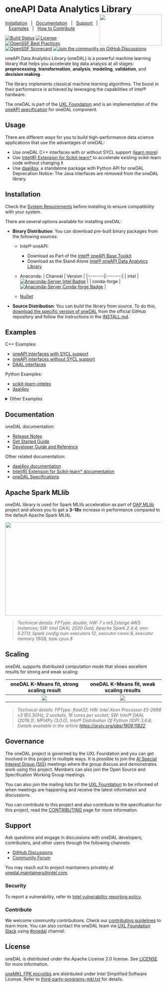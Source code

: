 ﻿<!--
******************************************************************************
* Copyright 2014 Intel Corporation
*
* Licensed under the Apache License, Version 2.0 (the "License");
* you may not use this file except in compliance with the License.
* You may obtain a copy of the License at
*
*     http://www.apache.org/licenses/LICENSE-2.0
*
* Unless required by applicable law or agreed to in writing, software
* distributed under the License is distributed on an "AS IS" BASIS,
* WITHOUT WARRANTIES OR CONDITIONS OF ANY KIND, either express or implied.
* See the License for the specific language governing permissions and
* limitations under the License.
*******************************************************************************/-->

# oneAPI Data Analytics Library <!-- omit in toc --> <img align="right" width="200" height="100" src="https://raw.githubusercontent.com/uxlfoundation/artwork/e98f1a7a3d305c582d02c5f532e41487b710d470/foundation/uxl-foundation-logo-horizontal-color.svg">

[Installation](#installation)&nbsp;&nbsp;&nbsp;|&nbsp;&nbsp;&nbsp;[Documentation](#documentation)&nbsp;&nbsp;&nbsp;|&nbsp;&nbsp;&nbsp;[Support](#support)&nbsp;&nbsp;&nbsp;|&nbsp;&nbsp;&nbsp;[Examples](#examples)&nbsp;&nbsp;&nbsp;|&nbsp;&nbsp;&nbsp;[How to Contribute](CONTRIBUTING.md)&nbsp;&nbsp;&nbsp;

[![Build Status](https://dev.azure.com/daal/DAAL/_apis/build/status/oneapi-src.oneDAL?branchName=main)](https://dev.azure.com/daal/DAAL/_build/latest?definitionId=5&branchName=main)
[![License](https://img.shields.io/github/license/oneapi-src/oneDAL.svg)](https://github.com/uxlfoundation/oneDAL/blob/main/LICENSE)
[![OpenSSF Best Practices](https://www.bestpractices.dev/projects/8859/badge)](https://www.bestpractices.dev/projects/8859)
[![OpenSSF Scorecard](https://api.securityscorecards.dev/projects/github.com/uxlfoundation/oneDAL/badge)](https://securityscorecards.dev/viewer/?uri=github.com/uxlfoundation/oneDAL)
[![Join the community on GitHub Discussions](https://badgen.net/badge/join%20the%20discussion/on%20github/black?icon=github)](https://github.com/uxlfoundation/oneDAL/discussions)

oneAPI Data Analytics Library (oneDAL) is a powerful machine learning library that helps you accelerate big data analysis at all stages: **preprocessing**, **transformation**, **analysis**, **modeling**, **validation**, and **decision making**.

The library implements classical machine learning algorithms. The boost in their performance is achieved by leveraging the capabilities of Intel&reg; hardware.

The oneDAL is part of the [UXL Foundation](http://www.uxlfoundation.org) and is an implementation of the [oneAPI specification](https://spec.oneapi.io) for oneDAL component.

## Usage

There are different ways for you to build high-performance data science applications that use the advantages of oneDAL:
- Use oneDAL C++ interfaces with or without SYCL support ([learn more](https://oneapi-src.github.io/oneDAL/#oneapi-vs-daal-interfaces))
- Use [Intel(R) Extension for Scikit-learn*](https://uxlfoundation.github.io/scikit-learn-intelex/) to accelerate existing scikit-learn code without changing it
- Use [daal4py](https://github.com/uxlfoundation/scikit-learn-intelex/tree/main/daal4py), a standalone package with Python API for oneDAL
Deprecation Notice: The Java interfaces are removed from the oneDAL library.


## Installation

Check the [System Requirements](https://oneapi-src.github.io/oneDAL/system-requirements.html) before installing to ensure compatibility with your system.

There are several options available for installing oneDAL:

- **Binary Distribution**: You can download pre-built binary packages from the following sources:
    - Intel® oneAPI:
        - Download as Part of the [Intel® oneAPI Base Toolkit](https://www.intel.com/content/www/us/en/developer/tools/oneapi/onedal.html#gs.8xrue2)
        - Download as the Stand-Alone [Intel® oneAPI Data Analytics Library](https://www.intel.com/content/www/us/en/developer/tools/oneapi/onedal.html#gs.8xrue2)
    - Anaconda:
        | Channel | Version |
        |:-------:|:-------:|
        | intel | [![Anaconda-Server Intel Badge](https://anaconda.org/intel/dal-devel/badges/version.svg)](https://anaconda.org/intel/dal-devel) |
        | conda-forge | [![Anaconda-Server Conda-forge Badge](https://anaconda.org/conda-forge/dal-devel/badges/version.svg)](https://anaconda.org/conda-forge/dal-devel) |

    - [NuGet](https://www.nuget.org/packages/inteldal.devel.linux-x64)

- **Source Distribution**: You can build the library from source. To do this, [download the specific version of oneDAL](https://github.com/uxlfoundation/oneDAL/releases) from the official GitHub repository and follow the instructions in the [INSTALL.md](INSTALL.md).


## Examples

C++ Examples:

- [oneAPI interfaces with SYCL support](https://github.com/uxlfoundation/oneDAL/tree/main/examples/oneapi/dpc)
- [oneAPI interfaces without SYCL support](https://github.com/uxlfoundation/oneDAL/tree/main/examples/oneapi/cpp)
- [DAAL interfaces](https://github.com/uxlfoundation/oneDAL/tree/main/examples/daal/cpp)

Python Examples:
- [scikit-learn-intelex](https://github.com/uxlfoundation/scikit-learn-intelex/tree/main/examples/notebooks)
- [daal4py](https://github.com/uxlfoundation/scikit-learn-intelex/tree/main/examples/daal4py)

<details><summary>Other Examples</summary>

- [MPI](https://github.com/uxlfoundation/oneDAL/tree/main/samples/daal/cpp/mpi)
- [MySQL](https://github.com/uxlfoundation/oneDAL/tree/main/samples/daal/cpp/mysql)

</details>

## Documentation

oneDAL documentation:

- [Release Notes](https://github.com/uxlfoundation/oneDAL/releases)
- [Get Started Guide](https://oneapi-src.github.io/oneDAL/quick-start.html)
- [Developer Guide and Reference](http://oneapi-src.github.io/oneDAL/)

Other related documentation:

- [daal4py documentation](https://intelpython.github.io/daal4py/)
- [Intel(R) Extension for Scikit-learn* documentation](https://uxlfoundation.github.io/scikit-learn-intelex/)
- [oneDAL Specifications](https://spec.oneapi.com/versions/latest/elements/oneDAL/source/index.html)

## Apache Spark MLlib

oneDAL library is used for Spark MLlib acceleration as part of [OAP MLlib](https://github.com/oap-project/oap-mllib) project and allows you to get a **3-18x** increase in performance compared to the default Apache Spark MLlib.

<img style="display:inline;" height=300 width=550 src="docs/readme-charts/intel%20oneDAL%20Spark%20samples%20vs%20Apache%20Spark%20MLlib.png"></a>

>*Technical details: FPType: double; HW: 7 x m5.2xlarge AWS instances; SW: Intel DAAL 2020 Gold, Apache Spark 2.4.4, emr-5.27.0; Spark config num executors 12, executor cores 8, executor memory 19GB, task cpus 8*

## Scaling

oneDAL supports distributed computation mode that shows excellent results for strong and weak scaling:

oneDAL K-Means fit, strong scaling result | oneDAL K-Means fit, weak scaling results
:-------------------------:|:-------------------------:
![](docs/readme-charts/Intel%20oneDAL%20KMeans%20strong%20scaling.png)  |   ![](docs/readme-charts/intel%20oneDAL%20KMeans%20weak%20scaling.png)

>*Technical details: FPType: float32; HW: Intel Xeon Processor E5-2698 v3 @2.3GHz, 2 sockets, 16 cores per socket; SW: Intel® DAAL (2019.3), MPI4Py (3.0.0), Intel® Distribution Of Python (IDP) 3.6.8; Details available in the article https://arxiv.org/abs/1909.11822*

## Governance

The oneDAL project is governed by the UXL Foundation and you can get involved in this project in multiple ways. It is possible to join the [AI Special Interest Group (SIG)](https://github.com/uxlfoundation/foundation/tree/main/ai) meetings where the group discuss and demonstrates work using this project. Members can also join the Open Source and Specification Working Group meetings.

You can also join the mailing lists for the [UXL Foundation](https://lists.uxlfoundation.org/g/main/subgroups) to be informed of when meetings are happening and receive the latest information and discussions.

You can contribute to this project and also contribute to the specification for this project, read the [CONTRIBUTING](CONTRIBUTING.md) page for more information.


## Support

Ask questions and engage in discussions with oneDAL developers, contributers, and other users through the following channels:

- [GitHub Discussions](https://github.com/uxlfoundation/oneDAL/discussions)
- [Community Forum](https://community.intel.com/t5/Intel-oneAPI-Data-Analytics/bd-p/oneapi-data-analytics-library)

You may reach out to project maintainers privately at onedal.maintainers@intel.com.

### Security <!-- omit in toc -->

To report a vulnerability, refer to [Intel vulnerability reporting policy](https://www.intel.com/content/www/us/en/security-center/default.html).

### Contribute <!-- omit in toc -->

We welcome community contributions. Check our [contributing guidelines](CONTRIBUTING.md) to learn more. You can also contact the oneDAL team via [UXL Foundation Slack] using
[#onedal] channel.

[UXL Foundation Slack]: https://slack-invite.uxlfoundation.org/
[#onedal]: https://uxlfoundation.slack.com/channels/onedal

## License <!-- omit in toc -->

oneDAL is distributed under the Apache License 2.0 license. See [LICENSE](LICENSE) for more information.

[oneMKL FPK microlibs](https://github.com/uxlfoundation/oneDAL/releases/tag/Dependencies)
are distributed under Intel Simplified Software License.
Refer to [third-party-programs-mkl.txt](third-party-programs-mkl.txt) for details.

